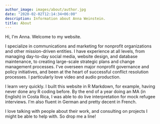 ```yaml
---
author_image: images/about/author.jpg
date: "2020-02-02T12:14:34+06:00"
description: Information about Anna Weinstein.
title: About
---
```


Hi, I'm Anna. Welcome to my website.

I specialize in communications and marketing for nonprofit organizations and other mission-driven entities. I have experience at all levels, from managing day-to-day social media, website design, and database maintenance, to creating large-scale strategic plans and change management processes. I've overseen major nonprofit governance and policy initiatives, and been at the heart of successful conflict resolution processes. I particularly love video and audio production.

I learn very quickly. I built this website in R Markdown, for example, having never done any R coding before. By the end of a year doing an MA (in English) in Costa Rica, I was able to do live interpretation for mock refugee interviews. I'm also fluent in German and pretty decent in French.

I love talking with people about their work, and consulting on projects I might be able to help with. So drop me a line! 